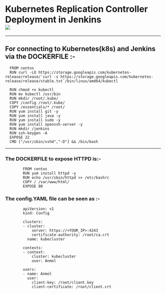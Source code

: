 # Kubernetes Replication Controller Deployment in Jenkins <br/><img src="https://miro.medium.com/max/662/1*WcsxEzPbIGvFBQY6j2in5Q.png"></img>
_________________________________________________________________________________________________________
## For connecting to Kubernetes(k8s) and Jenkins via the DOCKERFILE :-
      FROM centos 
      RUN curl -LO https://storage.googleapis.com/kubernetes-release/release/`curl -s https://storage.googleapis.com/kubernetes-release/release/stable.txt`/bin/linux/amd64/kubectl

      RUN chmod +x kubectl
      RUN mv kubectl /usr/bin
      RUN mkdir /root/.kube/
      COPY /config /root/.kube/
      COPY /essentials/* /root/
      RUN yum install git -y
      RUN yum install java -y
      RUN yum install sudo -y
      RUN yum install openssh-server -y
      RUN mkdir /jenkins
      RUN ssh-keygen -A
      EXPOSE 22
      CMD ["/usr/sbin/sshd","-D"] && /bin/bash
_____________________________________________________________________________________________________________________________________________________________________
### The DOCKERFILE to expose HTTPD is:-

            FROM centos
            RUN yum install httpd -y
            RUN echo /usr/sbin/httpd >> /etc/bashrc
            COPY / /var/www/html/
            EXPOSE 80
      
### The config.YAML file can be seen as :-

            apiVersion: v1
            kind: Config

            clusters:
            - cluster:
                server: https://<YOUR_IP>:4243
                certificate-authority: /root/ca.crt
              name: kubecluster

            contexts:
            - context:
                cluster: kubecluster
                user: Anmol

            users:
            - name: Anmol
              user:
                client-key: /root/client.key
                client-certificate: /root/client.crt

